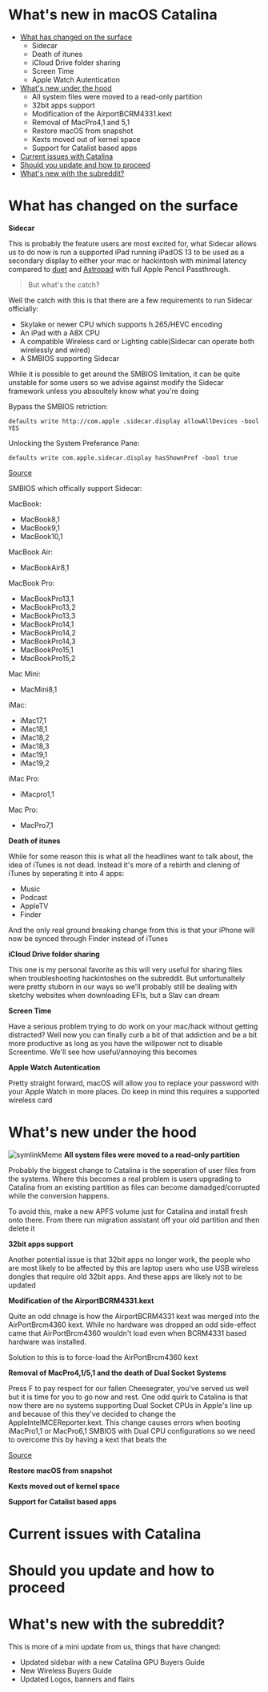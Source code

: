 # What's new in macOS Catalina

* [What has changed on the surface](README.md#)
   * Sidecar
   * Death of itunes
   * iCloud Drive folder sharing
   * Screen Time
   * Apple Watch Autentication
* [What's new under the hood](README.md#)
   * All system files were moved to a read-only partition
   * 32bit apps support
   * Modification of the AirportBCRM4331.kext
   * Removal of MacPro4,1 and 5,1
   * Restore macOS from snapshot
   * Kexts moved out of kernel space
   * Support for Catalist based apps
* [Current issues with Catalina](README.md#)
* [Should you update and how to proceed](README.md#)
* [What's new with the subreddit?](README.md#)


# What has changed on the surface

**Sidecar**

This is probably the feature users are most excited for, what Sidecar allows us to do now is run a supported iPad running iPadOS 13 to be used as a secondary display to either your mac or hackintosh with minimal latency compared to [duet](http://www.duetdisplay.com/?gclid=CjwKCAjwx_boBRA9EiwA4kIELkwxgPYZMk-z68nN1hh0wWuJC2nkk7SREpKdYkMyTEhFskFcwZRscxoCofUQAvD_BwE) and [Astropad](https://astropad.com) with full Apple Pencil Passthrough. 

> But what's the catch?

Well the catch with this is that there are a few requirements to run Sidecar officially:

* Skylake or newer CPU which supports h.265/HEVC encoding
* An iPad with a A8X CPU
* A compatible Wireless card or Lighting cable(Sidecar can operate both wirelessly and wired)
* A SMBIOS supporting Sidecar

While it is possible to get around the SMBIOS limitation, it can be quite unstable for some users so we advise against modify the Sidecar framework unless you absoultely know what you're doing

Bypass the SMBIOS retriction:

`defaults write http://com.apple .sidecar.display allowAllDevices -bool YES`

Unlocking the System Preferance Pane:

`defaults write com.apple.sidecar.display hasShownPref -bool true`

[Source](https://twitter.com/stroughtonsmith/status/1136413491462594560)

SMBIOS which offically support Sidecar:

MacBook:

* MacBook8,1
* MacBook9,1
* MacBook10,1

MacBook Air:

* MacBookAir8,1

MacBook Pro:

* MacBookPro13,1
* MacBookPro13,2
* MacBookPro13,3
* MacBookPro14,1
* MacBookPro14,2
* MacBookPro14,3
* MacBookPro15,1
* MacBookPro15,2

Mac Mini:

* MacMini8,1

iMac:

* iMac17,1
* iMac18,1
* iMac18,2
* iMac18,3
* iMac19,1
* iMac19,2

iMac Pro:

* iMacpro1,1

Mac Pro:

* MacPro7,1

**Death of itunes**

While for some reason this is what all the headlines want to talk about, the idea of iTunes is not dead. Instead it's more of a rebirth and clening of iTunes by seperating it into 4 apps:

* Music
* Podcast
* AppleTV 
* Finder

And the only real ground breaking change from this is that your iPhone will now be synced through Finder instead of iTunes

**iCloud Drive folder sharing**

This one is my personal favorite as this will very useful for sharing files when troubleshooting hackintoshes on the subreddit. But unfortunaltely were pretty stuborn in our ways so we'll probably still be dealing with sketchy websites when downloading EFIs, but a Slav can dream

**Screen Time**

Have a serious problem trying to do work on your mac/hack without getting distracted? Well now you can finally curb a bit of that addiction and be a bit more productive as long as you have the willpower not to disable Screentime. We'll see how useful/annoying this becomes

**Apple Watch Autentication**

Pretty straight forward, macOS will allow you to replace your password with your Apple Watch in more places. Do keep in mind this requires a supported wireless card

# What's new under the hood

![symlinkMeme](symlinkMeme.jpg)
**All system files were moved to a read-only partition**

Probably the biggest change to Catalina is the seperation of user files from the systems. Where this becomes a real problem is users upgrading to Catalina from an existing partition as files can become damadged/corrupted while the conversion happens.

To avoid this, make a new APFS volume just for Catalina and install fresh onto there. From there run migration assistant off your old partition and then delete it

**32bit apps support**

Another potential issue is that 32bit apps no longer work, the people who are most likely to be affected by this are laptop users who use USB wireless dongles that require old 32bit apps. And these apps are likely not to be updated

**Modification of the AirportBCRM4331.kext**

Quite an odd chnage is how the AirportBCRM4331 kext was merged into the AirPortBrcm4360 kext. While no hardware was dropped an odd side-effect came that AirPortBrcm4360 wouldn't load even when BCRM4331 based hardware was installed. 

Solution to this is to force-load the AirPortBrcm4360 kext

**Removal of MacPro4,1/5,1 and the death of Dual Socket Systems**

Press F to pay respect for our fallen Cheesegrater, you've served us well but it is time for you to go now and rest. One odd quirk to Catalina is that now there are no systems supporting Dual Socket CPUs in Apple's line up and because of this they've decided to change the AppleIntelMCEReporter.kext. This change causes errors when booting iMacPro1,1 or MacPro6,1 SMBIOS with Dual CPU configurations so we need to overcome this by having a kext that beats the 


[Source](https://www.insanelymac.com/forum/topic/339035-pre-release-macos-catalina/?do=findComment&comment=2681826)

**Restore macOS from snapshot**

**Kexts moved out of kernel space**

**Support for Catalist based apps**




# Current issues with Catalina



# Should you update and how to proceed


# What's new with the subreddit?

This is more of a mini update from us, things that have changed:
* Updated sidebar with a new Catalina GPU Buyers Guide
* New Wireless Buyers Guide
* Updated Logos, banners and flairs

